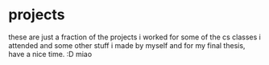 # projects

these are just a fraction of the projects i worked for some of the cs classes i attended and some other stuff i made by myself and for my final thesis, have a nice time.
:D miao